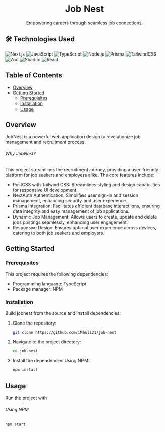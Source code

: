 # <h1 align='center'>Job Nest</h1>
<p align='center'>Empowering careers through seamless job connections.</p>

## 🛠 Technologies Used
![Next.js](https://img.shields.io/badge/Next.js-000000?style=for-the-badge&logo=nextdotjs&logoColor=white)
![JavaScript](https://img.shields.io/badge/JavaScript-F7DF1E?style=for-the-badge&logo=javascript&logoColor=black)
![TypeScript](https://img.shields.io/badge/TypeScript-007ACC?style=for-the-badge&logo=typescript&logoColor=white)
![Node.js](https://img.shields.io/badge/Node.js-339933?style=for-the-badge&logo=nodedotjs&logoColor=white)
![Prisma](https://img.shields.io/badge/Prisma-2D3748?style=for-the-badge&logo=prisma&logoColor=white)
![TailwindCSS](https://img.shields.io/badge/TailwindCSS-38B2AC?style=for-the-badge&logo=tailwindcss&logoColor=white)
![Zod](https://img.shields.io/badge/Zod-5A67D8?style=for-the-badge&logo=zod&logoColor=white)
![Shadcn](https://img.shields.io/badge/Shadcn-black?style=for-the-badge&logo=shadcn&logoColor=white)
![React](https://img.shields.io/badge/React-20232A?style=for-the-badge&logo=react&logoColor=61DAFB)



## Table of Contents
- [Overview](#overview)
- [Getting Started](#gettingstarted)
  - [Prerequisites](#prerequisites)
  - [Installation](#installation)
  - [Usage](#usage)

## Overview
JobNest is a powerful web application design to revolutionize job management and recruitment process.

###### Why JobNest?
This project streamlines the recruitment journey, providing a user-friendly platform for job seekers and employers alike. The core features include:

- PostCSS with Tailwind CSS: Streamlines styling and design capabilities for responsive UI development.
- NextAuth Authentication: Simplifies user sign-in and session management, enhancing security and user experience.
- Prisma Integration: Facilitates efficient database interactiions, ensuring data integrity and easy management of job applications.
- Dynamic Job Management: Allows users to create, update and delete jobs postings seamlessly, enhancing user engagement.
- Responsive Design: Ensures optimal user experience across devices, catering to both job seekers and employers.

## Getting Started
### Prerequisites
This project requires the following dependencies:
- Programming language: TypeScript
- Package manager: NPM

### Installation
Build jobnest from the source and install dependencies:
1. Clone the repository:
   ```sh
   git clone https://github.com/iMhuli21/job-nest

2. Navigate to the project directory:
   ```sh
   cd job-nest

3. Install the dependencies
   Using NPM:
   ```sh
   npm install

## Usage
Run the project with
###### Using NPM
```sh
npm start


